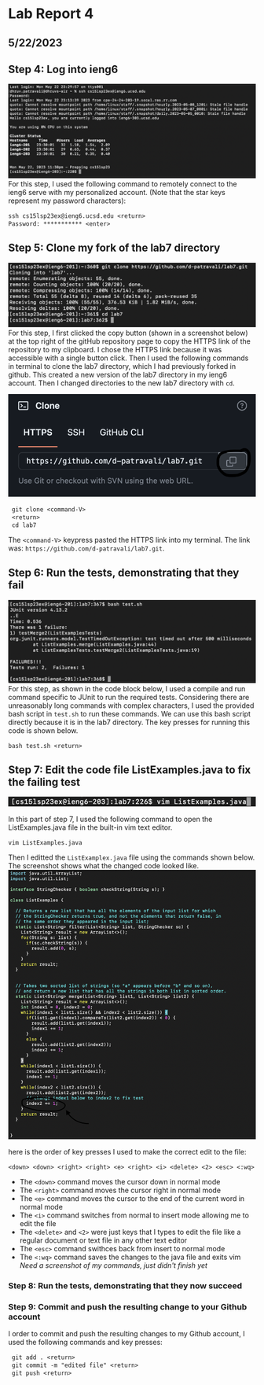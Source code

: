 # Lab Report 4
## 5/22/2023

## Step 4: Log into ieng6
![Image](CSE15LLab4Step1.png)
For this step, I used the following command to remotely connect to the ieng6 serve with my personalized account. (Note that the star keys represent my password characters):
    
    ssh cs15lsp23ex@ieng6.ucsd.edu <return>
    Password: *********** <enter>

## Step 5: Clone my fork of the lab7 directory
![Image](Lab5Step6.png)
For this step, I first clicked the copy button (shown in a screenshot below) at the top right of the gitHub repository page to copy the HTTPS link of the repository to my clipboard. I chose the HTTPS link because it was accessible with a single button click. Then I used the following commands in terminal to clone the lab7 directory, which I had previously forked in github. This created a new version of the lab7 directory in my ieng6 account. Then I changed directories to the new lab7 directory with `cd`.

![Image](CopyHTTPSLab4.png)

     git clone <command-V>
     <return>
     cd lab7
     
The `<command-V>` keypress pasted the HTTPS link into my terminal. The link was: `https://github.com/d-patravali/lab7.git`.

## Step 6: Run the tests, demonstrating that they fail
![Image](Lab5RunTests.png)
For this step, as shown in the code block below, I used a compile and run command specific to JUnit to run the required tests. Considering there are unreasonably long commands with complex characters, I used the provided bash script in `test.sh` to run these commands. We can use this bash script directly because it is in the lab7 directory. The key presses for running this code is shown below.

    bash test.sh <return>

## Step 7: Edit the code file ListExamples.java to fix the failing test
![Image](CSE15LLab4Step7P1.png)

In this part of step 7, I used the following command to open the ListExamples.java file in the built-in vim text editor.
   
    vim ListExamples.java

Then I editted the `ListExamplex.java` file using the commands shown below. The screenshot shows what the changed code looked like.
![Image](Lab5ChangedFile.png)

here is the order of key presses I used to make the correct edit to the file: 
    
    <down> <down> <right> <right> <e> <right> <i> <delete> <2> <esc> <:wq>

  - The `<down>` command moves the cursor down in normal mode
  - The `<right>` command moves the cursor right in normal mode
  - The `<e>` command moves the cursor to the end of the current word in normal mode
  - The `<i>` command switches from normal to insert mode allowing me to edit the file
  - The `<delete>` and `<2>` were just keys that I types to edit the file like a regular document or text file in any other text editor
  - The `<esc>` command swithces back from insert to normal mode
  - The `<:wq>` command saves the changes to the java file and exits vim
  *Need a screenshot of my commands, just didn't finish yet*

### Step 8: Run the tests, demonstrating that they now succeed


### Step 9: Commit and push the resulting change to your Github account
I order to commit and push the resulting changes to my Github account, I used the following commands and key presses:

     git add . <return>
     git commit -m "edited file" <return>
     git push <return>
